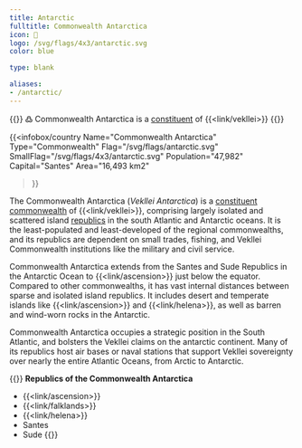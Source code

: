 ```yaml
---
title: Antarctic
fulltitle: Commonwealth Antarctica
icon: 🌹
logo: /svg/flags/4x3/antarctic.svg
color: blue

type: blank

aliases:
- /antarctic/
---
```

{{<note>}}
߷ Commonwealth Antarctica is a [constituent](/constituents/) of {{<link/vekllei>}}
{{</note>}}

{{<infobox/country
   Name="Commonwealth Antarctica"
   Type="Commonwealth"
   Flag="/svg/flags/antarctic.svg"
   SmallFlag="/svg/flags/4x3/antarctic.svg"
   Population="47,982"
   Capital="Santes"
   Area="16,493 km2"
 >}}

The <span class="fi fi-antarctic"></span> Commonwealth Antarctica (*Vekllei Antarctica*) is a [constituent commonwealth](/constituents/) of {{<link/vekllei>}}, comprising largely isolated and scattered island [republics](/republics/) in the south Atlantic and Antarctic oceans. It is the least-populated and least-developed of the regional commonwealths, and its republics are dependent on small trades, fishing, and Vekllei Commonwealth institutions like the military and civil service.

Commonwealth Antarctica extends from the Santes and Sude Republics in the Antarctic Ocean to {{<link/ascension>}} just below the equator. Compared to other commonwealths, it has vast internal distances between sparse and isolated island republics. It includes desert and temperate islands like {{<link/ascension>}} and {{<link/helena>}}, as well as barren and wind-worn rocks in the Antarctic.

Commonwealth Antarctica occupies a strategic position in the South Atlantic, and bolsters the Vekllei claims on the antarctic continent. Many of its republics host air bases or naval stations that support Vekllei sovereignty over nearly the entire Atlantic Oceans, from Arctic to Antarctic.

{{<note panel>}}
**Republics of the Commonwealth Antarctica**

* {{<link/ascension>}}
* {{<link/falklands>}}
* {{<link/helena>}}
* Santes
* Sude
{{</note>}}
